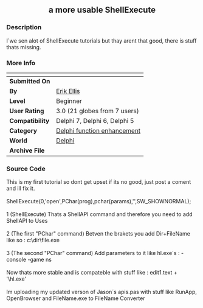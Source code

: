 ﻿<div align="center">

## a more usable ShellExecute


</div>

### Description

I´we sen alot of ShellExecute tutorials but thay arent that good, there is stuff thats missing.
 
### More Info
 


<span>             |<span>
---                |---
**Submitted On**   |
**By**             |[Erik Ellis](https://github.com/Planet-Source-Code/PSCIndex/blob/master/ByAuthor/erik-ellis.md)
**Level**          |Beginner
**User Rating**    |3.0 (21 globes from 7 users)
**Compatibility**  |Delphi 7, Delphi 6, Delphi 5
**Category**       |[Delphi function enhancement](https://github.com/Planet-Source-Code/PSCIndex/blob/master/ByCategory/delphi-function-enhancement__7-25.md)
**World**          |[Delphi](https://github.com/Planet-Source-Code/PSCIndex/blob/master/ByWorld/delphi.md)
**Archive File**   |[](https://github.com/Planet-Source-Code/erik-ellis-a-more-usable-shellexecute__7-947/archive/master.zip)





### Source Code

This is my first tutorial so dont get upset if its no good, just post a coment and ill fix it.<br>
<br>
ShellExecute(0,'open',PChar(prog),pchar(params),'',SW_SHOWNORMAL);<br>
<br>
1 (ShellExecute) Thats a ShellAPI command and therefore you need to add ShellAPI to Uses<br>
<br>
2 (The first "PChar" command) Betven the brakets you add Dir+FileName like so : c:\dir\file.exe<br>
<br>
3 (The second "PChar" command) Add parameters to it like hl.exe´s : -console -game ns<br>
<br>
Now thats more stable and is compateble with stuff like : edit1.text + '\hl.exe'<br>
<br>
Im uploading my updated verson of Jason´s apis.pas with stuff like RunApp, OpenBrowser and FileName.exe to FileName Converter

